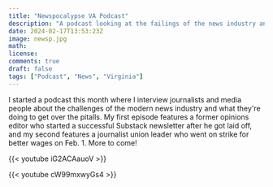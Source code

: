 ```yaml
---
title: "Newspocalypse VA Podcast"
description: "A podcast looking at the failings of the news industry and innovative solutions."
date: 2024-02-17T13:53:23Z
image: newsp.jpg
math: 
license: 
comments: true
draft: false
tags: ["Podcast", "News", "Virginia"]
---
```


I started a podcast this month where I interview journalists and media people about the challenges of the modern news industry and what they're doing to get over the pitalls. My first episode features a former opinions editor who started a successful Substack newsletter after he got laid off, and my second features a journalist union leader who went on strike for better wages on Feb. 1. More to come!

{{< youtube iG2ACAauoV >}}

{{< youtube cW99mxwyGs4 >}}

